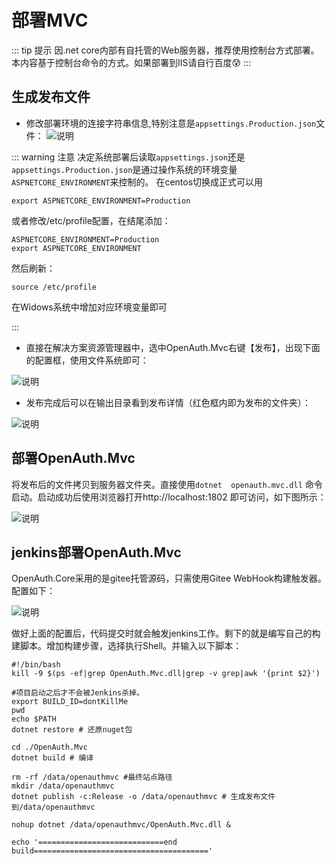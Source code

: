# 部署MVC

::: tip 提示
因.net core内部有自托管的Web服务器，推荐使用控制台方式部署。本内容基于控制台命令的方式。如果部署到IIS请自行百度:cold_sweat:
:::

## 生成发布文件

* 修改部署环境的连接字符串信息,特别注意是`appsettings.Production.json`文件：
![说明](/configmvc.png "说明")

::: warning 注意
决定系统部署后读取`appsettings.json`还是`appsettings.Production.json`是通过操作系统的环境变量`ASPNETCORE_ENVIRONMENT`来控制的。
在centos切换成正式可以用
```shell
export ASPNETCORE_ENVIRONMENT=Production
```

或者修改/etc/profile配置，在结尾添加：
```shell
ASPNETCORE_ENVIRONMENT=Production
export ASPNETCORE_ENVIRONMENT
```
然后刷新：
```shell
source /etc/profile
```

在Widows系统中增加对应环境变量即可

:::

* 直接在解决方案资源管理器中，选中OpenAuth.Mvc右键【发布】，出现下面的配置框，使用文件系统即可：

![说明](http://pj.openauth.net.cn/zentao/file-read-8.png "说明")

* 发布完成后可以在输出目录看到发布详情（红色框内即为发布的文件夹）：

![说明](http://pj.openauth.net.cn/zentao/file-read-69.png "说明")

## 部署OpenAuth.Mvc

将发布后的文件拷贝到服务器文件夹。直接使用`dotnet  openauth.mvc.dll` 命令启动。启动成功后使用浏览器打开http://localhost:1802 即可访问，如下图所示：

![说明](/mvcmain.png "说明")


## jenkins部署OpenAuth.Mvc

OpenAuth.Core采用的是gitee托管源码，只需使用Gitee WebHook构建触发器。配置如下：

![说明](/giteesource.png "说明")

做好上面的配置后，代码提交时就会触发jenkins工作。剩下的就是编写自己的构建脚本。增加构建步骤，选择执行Shell。并输入以下脚本：

```shell
#!/bin/bash
kill -9 $(ps -ef|grep OpenAuth.Mvc.dll|grep -v grep|awk '{print $2}')

#项目启动之后才不会被Jenkins杀掉。
export BUILD_ID=dontKillMe
pwd
echo $PATH
dotnet restore # 还原nuget包

cd ./OpenAuth.Mvc
dotnet build # 编译

rm -rf /data/openauthmvc #最终站点路径
mkdir /data/openauthmvc
dotnet publish -c:Release -o /data/openauthmvc # 生成发布文件到/data/openauthmvc

nohup dotnet /data/openauthmvc/OpenAuth.Mvc.dll &

echo '============================end build======================================='
```



